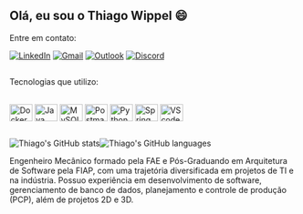 ## Olá, eu sou o Thiago Wippel 😄

Entre em contato:

[![LinkedIn](https://img.shields.io/badge/LinkedIn-0077B5?style=for-the-badge&logo=linkedin&logoColor=white)](https://www.linkedin.com/in/thiagowippelc/) 
[![Gmail](https://img.shields.io/badge/Gmail-D14836?style=for-the-badge&logo=gmail&logoColor=white)](mailto:thiagowippel.twc@gmail.com) 
[![Outlook](https://img.shields.io/badge/Microsoft_Outlook-0078D4?style=for-the-badge&logo=microsoft-outlook&logoColor=white)](mailto:thiagowippel@hotmail.com)
[![Discord](https://img.shields.io/badge/Discord-7289DA?style=for-the-badge&logo=discord&logoColor=white)](https://discordapp.com/users/thiagowppl)

##
Tecnologias que utilizo:

<div style="display: inline_block"><br>
  <img align="center" alt="Docker" height="30" width="40" src="https://cdn.jsdelivr.net/gh/devicons/devicon@latest/icons/docker/docker-original-wordmark.svg">
  <img align="center" alt="Java" height="30" width="40" src="https://cdn.jsdelivr.net/gh/devicons/devicon@latest/icons/java/java-original-wordmark.svg">
  <img align="center" alt="MySQL" height="30" width="40" src="https://cdn.jsdelivr.net/gh/devicons/devicon@latest/icons/mysql/mysql-original-wordmark.svg">
  <img align="center" alt="Postman" height="30" width="40" src="https://cdn.jsdelivr.net/gh/devicons/devicon@latest/icons/postman/postman-original.svg">
  <img align="center" alt="Python" height="30" width="40" src="https://cdn.jsdelivr.net/gh/devicons/devicon@latest/icons/python/python-original.svg">
  <img align="center" alt="Spring" height="30" width="40" src="https://cdn.jsdelivr.net/gh/devicons/devicon@latest/icons/spring/spring-original.svg">
  <img align="center" alt="VScode" height="30" width="40" src="https://cdn.jsdelivr.net/gh/devicons/devicon@latest/icons/vscode/vscode-original-wordmark.svg" />
          
</div>

##

![Thiago's GitHub stats](https://github-readme-stats.vercel.app/api?username=ThiagoWippel&show_icons=true&theme=github_dark)![Thiago's GitHub languages](https://github-readme-stats.vercel.app/api/top-langs/?username=ThiagoWippel&layout=compact&langs_count=16show_icons=true&theme=github_dark)


Engenheiro Mecânico formado pela FAE e Pós-Graduando em Arquitetura de Software pela FIAP,
com uma trajetória diversificada em projetos de TI e na indústria. Possuo experiência em
desenvolvimento de software, gerenciamento de banco de dados, planejamento e controle de
produção (PCP), além de projetos 2D e 3D. 
